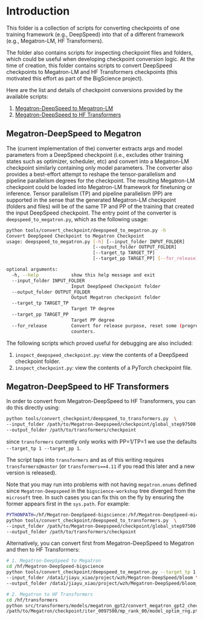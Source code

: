 # Introduction

This folder is a collection of scripts for converting checkpoints of one training framework (e.g., DeepSpeed) into that of a different framework (e.g., Megatron-LM, HF Transformers).

The folder also contains scripts for inspecting checkpoint files and folders, which could be useful when developing checkpoint conversion logic. At the time of creation, this folder contains scripts to convert DeepSpeed checkpoints to Megatron-LM and HF Transformers checkpoints (this motivated this effort as part of the BigScience project).

Here are the list and details of checkpoint conversions provided by the available scripts:

1. [Megatron-DeepSpeed to Megatron-LM](#Megatron-DeepSpeed-to-Megatron)
1. [Megatron-DeepSpeed to HF Transformers](#Megatron-DeepSpeed-to-HF-Transformers)


## Megatron-DeepSpeed to Megatron

The (current implementation of the) converter extracts args and model parameters from a DeepSpeed checkpoint (i.e., excludes other training states such as optimizer, scheduler, etc) and convert into a Megatron-LM checkpoint similarly containing only model parameters. The converter also provides a best-effort attempt to reshape the tensor-parallelism and pipeline parallelism degrees for the checkpoint. The resulting Megatron-LM checkpoint could be loaded into Megatron-LM framework for finetuning or inference. Tensor parallelism (TP) and pipeline parallelism (PP) are supported in the sense that the generated Megatron-LM checkpoint (folders and files) will be of the same TP and PP of the training that created the input DeepSpeed checkpoint. The entry point of the converter is `deepspeed_to_megatron.py`, which as the following usage:
```bash
python tools/convert_checkpoint/deepspeed_to_megatron.py -h
Convert DeepSpeed Checkpoint to Megatron Checkpoint
usage: deepspeed_to_megatron.py [-h] [--input_folder INPUT_FOLDER]
                                [--output_folder OUTPUT_FOLDER]
                                [--target_tp TARGET_TP]
                                [--target_pp TARGET_PP] [--for_release]

optional arguments:
  -h, --help            show this help message and exit
  --input_folder INPUT_FOLDER
                        Input DeepSpeed Checkpoint folder
  --output_folder OUTPUT_FOLDER
                        Output Megatron checkpoint folder
  --target_tp TARGET_TP
                        Target TP degree
  --target_pp TARGET_PP
                        Target PP degree
  --for_release         Convert for release purpose, reset some (progress)
                        counters.
```

The following scripts which proved useful for debugging are also included:
1. `inspect_deepspeed_checkpoint.py`: view the contents of a DeepSpeed checkpoint folder.
2. `inspect_checkpoint.py`: view the contents of a PyTorch checkpoint file.

## Megatron-DeepSpeed to HF Transformers

In order to convert from Megatron-DeepSpeed to HF Transformers, you can do this directly using:

```bash
python tools/convert_checkpoint/deepspeed_to_transformers.py  \
--input_folder /path/to/Megatron-Deepspeed/checkpoint/global_step97500 \
--output_folder /path/to/transformers/checkpoint
```
since `transformers` currently only works with PP=1/TP=1 we use the defaults `--target_tp 1 --target_pp 1`.

The script taps into `transformers` and as of this writing requires `transformers@master` (or `transformers==4.11` if you read this later and a new version is released).

Note that you may run into problems with not having `megatron.enums` defined since `Megatron-Deepspeed` in the `bigscience-workshop` tree diverged from the `microsoft` tree. In such cases you can fix this on the fly by ensuring the former appears first in the `sys.path`. For example:


```bash
PYTHONPATH=/hf/Megatron-DeepSpeed-bigscience:/hf/Megatron-DeepSpeed-microsoft \
python tools/convert_checkpoint/deepspeed_to_transformers.py  \
--input_folder /path/to/Megatron-Deepspeed/checkpoint/global_step97500 \
--output_folder /path/to/transformers/checkpoint
```

Alternatively, you can convert first from Megatron-DeepSpeed to Megatron and then to HF Transformers:

```bash
# 1. Megatron-DeepSpeed to Megatron
cd /hf/Megatron-DeepSpeed-bigscience
python tools/convert_checkpoint/deepspeed_to_megatron.py --target_tp 1 --target_pp 1 \
--input_folder /data1/jiayu_xiao/project/wzh/Megatron-DeepSpeed/bloom \
--output_folder /data1/jiayu_xiao/project/wzh/Megatron-DeepSpeed/bloom_megatron

# 2. Megatron to HF Transformers
cd /hf/transformers
python src/transformers/models/megatron_gpt2/convert_megatron_gpt2_checkpoint.py \
/path/to/Megatron/checkpoint/iter_0097500/mp_rank_00/model_optim_rng.pt
```
